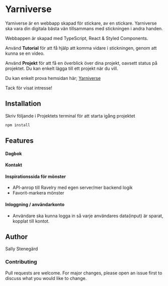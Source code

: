 # Yarniverse

Yarniverse är en webbapp skapad för stickare, av en stickare. Yarniverse ska vara din digitala bästa vän tillsammans med stickningen i andra handen.

Webbappen är skapad med TypeScript, React & Styled Components.

Använd **Tutorial** för att få hjälp att komma vidare i stickningen, genom att kunna se en video.

Använd **Projekt** för att få en överblick över dina projekt, oavsett status på projektet. Du kan enkelt lägga till ett projekt när du vill.

Du kan enkelt prova hemsidan här; [Yarniverse](yarniverse.netlify.app/)

Tack för visat intresse!

## Installation

Skriv följande i Projektets terminal för att starta igång projektet

```bash
npm install
```

## Features

#### Dagbok

#### Kontakt

#### Inspirationssida för mönster

- API-anrop till Ravelry med egen server/mer backend logik
- Favorit-markera mönster

#### Inloggning / användarkonto

- Användare ska kunna logga in så varje användares data(input) är sparat, kopplat till kontot.

## Author

Sally Stenegärd

### Contributing

Pull requests are welcome. For major changes, please open an issue first
to discuss what you would like to change.
